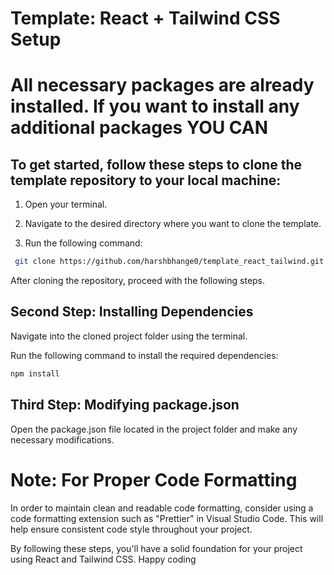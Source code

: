 # Template: React + Tailwind CSS Setup
# All necessary packages are already installed. If you want to install any additional packages YOU CAN
<h2> To get started, follow these steps to clone the template repository to your local machine:</h2>


1. Open your terminal.


2. Navigate to the desired directory where you want to clone the template.

3. Run the following command:

```sh
 git clone https://github.com/harshbhange0/template_react_tailwind.git 
 ```


    

 
 After cloning the repository, proceed with the following steps. 

 
<h2>Second Step: Installing Dependencies</h2>

Navigate into the cloned project folder using the terminal.
 
Run the following command to install the required dependencies: 

```sh
npm install
```

<h2>
  Third Step: Modifying package.json
</h2>

Open the package.json file located in the project folder and make any necessary modifications.

<h1>
  Note: For Proper Code Formatting
</h1>

In order to maintain clean and readable code formatting, consider using a code formatting extension such as "Prettier" in Visual Studio Code. This will help ensure consistent code style throughout your project.

By following these steps, you'll have a solid foundation for your project using React and Tailwind CSS. Happy coding


